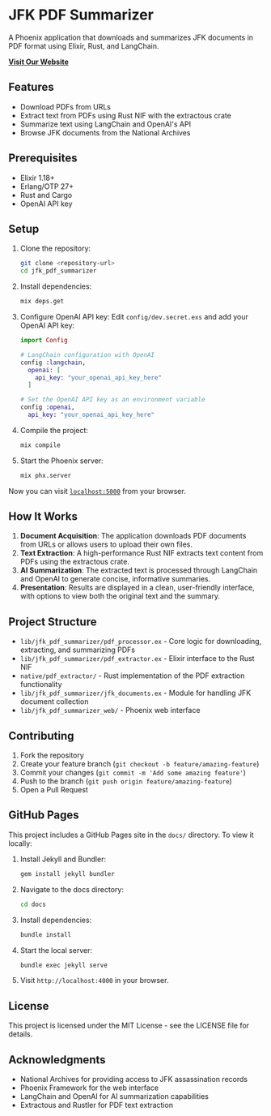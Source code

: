 # JFK PDF Summarizer

A Phoenix application that downloads and summarizes JFK documents in PDF format using Elixir, Rust, and LangChain.

**[Visit Our Website](https://your-username.github.io/jfk_pdf_summarizer/)**

## Features

- Download PDFs from URLs
- Extract text from PDFs using Rust NIF with the extractous crate
- Summarize text using LangChain and OpenAI's API
- Browse JFK documents from the National Archives

## Prerequisites

- Elixir 1.18+
- Erlang/OTP 27+
- Rust and Cargo
- OpenAI API key

## Setup

1. Clone the repository:
   ```bash
   git clone <repository-url>
   cd jfk_pdf_summarizer
   ```

2. Install dependencies:
   ```bash
   mix deps.get
   ```

3. Configure OpenAI API key:
   Edit `config/dev.secret.exs` and add your OpenAI API key:
   ```elixir
   import Config

   # LangChain configuration with OpenAI
   config :langchain,
     openai: [
       api_key: "your_openai_api_key_here"
     ]

   # Set the OpenAI API key as an environment variable
   config :openai,
     api_key: "your_openai_api_key_here"
   ```

4. Compile the project:
   ```bash
   mix compile
   ```

5. Start the Phoenix server:
   ```bash
   mix phx.server
   ```

Now you can visit [`localhost:5000`](http://localhost:5000) from your browser.

## How It Works

1. **Document Acquisition**: The application downloads PDF documents from URLs or allows users to upload their own files.
2. **Text Extraction**: A high-performance Rust NIF extracts text content from PDFs using the extractous crate.
3. **AI Summarization**: The extracted text is processed through LangChain and OpenAI to generate concise, informative summaries.
4. **Presentation**: Results are displayed in a clean, user-friendly interface, with options to view both the original text and the summary.

## Project Structure

- `lib/jfk_pdf_summarizer/pdf_processor.ex` - Core logic for downloading, extracting, and summarizing PDFs
- `lib/jfk_pdf_summarizer/pdf_extractor.ex` - Elixir interface to the Rust NIF
- `native/pdf_extractor/` - Rust implementation of the PDF extraction functionality
- `lib/jfk_pdf_summarizer/jfk_documents.ex` - Module for handling JFK document collection
- `lib/jfk_pdf_summarizer_web/` - Phoenix web interface

## Contributing

1. Fork the repository
2. Create your feature branch (`git checkout -b feature/amazing-feature`)
3. Commit your changes (`git commit -m 'Add some amazing feature'`)
4. Push to the branch (`git push origin feature/amazing-feature`)
5. Open a Pull Request

## GitHub Pages

This project includes a GitHub Pages site in the `docs/` directory. To view it locally:

1. Install Jekyll and Bundler:
   ```bash
   gem install jekyll bundler
   ```

2. Navigate to the docs directory:
   ```bash
   cd docs
   ```

3. Install dependencies:
   ```bash
   bundle install
   ```

4. Start the local server:
   ```bash
   bundle exec jekyll serve
   ```

5. Visit `http://localhost:4000` in your browser.

## License

This project is licensed under the MIT License - see the LICENSE file for details.

## Acknowledgments

- National Archives for providing access to JFK assassination records
- Phoenix Framework for the web interface
- LangChain and OpenAI for AI summarization capabilities
- Extractous and Rustler for PDF text extraction
